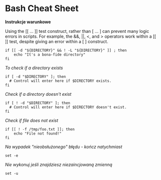 # Bash Cheat Sheet

**Instrukcje warunkowe**

Using the [[ ... ]] test construct, rather than [ ... ] can prevent many logic errors in scripts. For example, the &&, ||, <, and > operators work within a [[ ]] test, despite giving an error within a [ ] construct.

```
if [[ -d "${DIRECTORY}" && ! -L "${DIRECTORY}" ]] ; then
    echo "It's a bona-fide directory"
fi
```

*To check if a directory exists*

```
if [ -d "$DIRECTORY" ]; then
  # Control will enter here if $DIRECTORY exists.
fi
```

*Check if a directory doesn't exist*

```
if [ ! -d "$DIRECTORY" ]; then
  # Control will enter here if $DIRECTORY doesn't exist.
fi
```

*Check if file does not exist*

```
if [[ ! -f /tmp/foo.txt ]]; then
    echo "File not found!"
fi
```

*Na wypadek "nieobsłużonego" błędu - kończ natychmiast*

```
set -e
```

*Nie wykonuj jeśli znajdziesz niezaincjowaną zmienną*

```
set -u
```
